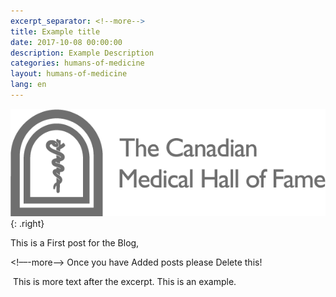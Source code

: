 ```yaml
---
excerpt_separator: <!--more-->
title: Example title
date: 2017-10-08 00:00:00
description: Example Description
categories: humans-of-medicine
layout: humans-of-medicine
lang: en
---
```



![](/images/news-images/CMHF.png){: .right}

This is a First post for the Blog,

&lt;!––-more-–&gt; Once you have Added posts please Delete this!

&nbsp;This is more text after the excerpt. This is an example.